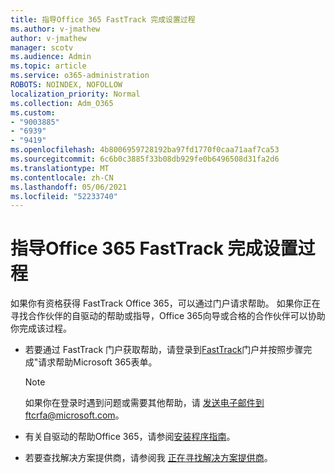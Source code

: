 ```yaml
---
title: 指导Office 365 FastTrack 完成设置过程
ms.author: v-jmathew
author: v-jmathew
manager: scotv
ms.audience: Admin
ms.topic: article
ms.service: o365-administration
ROBOTS: NOINDEX, NOFOLLOW
localization_priority: Normal
ms.collection: Adm_O365
ms.custom:
- "9003885"
- "6939"
- "9419"
ms.openlocfilehash: 4b8006959728192ba97fd1770f0caa71aaf7ca53
ms.sourcegitcommit: 6c6b0c3885f33b08db929fe0b6496508d31fa2d6
ms.translationtype: MT
ms.contentlocale: zh-CN
ms.lasthandoff: 05/06/2021
ms.locfileid: "52233740"
---
```

# <a name="guided-office-365-setup-process-with-fasttrack"></a>指导Office 365 FastTrack 完成设置过程

如果你有资格获得 FastTrack Office 365，可以通过门户请求帮助。 如果你正在寻找合作伙伴的自驱动的帮助或指导，Office 365向导或合格的合作伙伴可以协助你完成该过程。

- 若要通过 FastTrack 门户获取帮助，请登录到[FastTrack](https://go.microsoft.com/fwlink/?linkid=2125443)门户并按照步骤完成"请求帮助Microsoft 365表单。

    > [!NOTE]
    > 如果你在登录时遇到问题或需要其他帮助，请 [发送电子邮件到](mailto:ftcrfa@microsoft.com)ftcrfa@microsoft.com。

- 有关自驱动的帮助Office 365，请参阅[安装程序指南](https://go.microsoft.com/fwlink/?linkid=2125827)。
- 若要查找解决方案提供商，请参阅我 [正在寻找解决方案提供商](https://go.microsoft.com/fwlink/?linkid=2125918)。